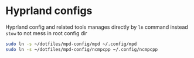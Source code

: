 # Hyprland configs

Hyprland config and related tools manages directly by `ln` command
instead `stow` to not mess in root config dir

```bash
sudo ln -s ~/dotfiles/mpd-config/mpd ~/.config/mpd
sudo ln -s ~/dotfiles/mpd-config/ncmpcpp ~/.config/ncmpcpp


```
